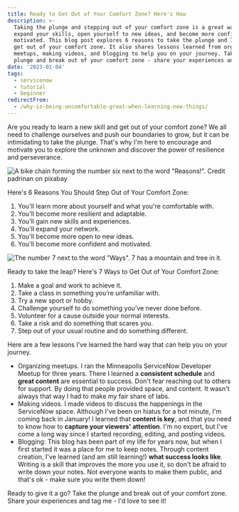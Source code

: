 ```yaml
---
title: Ready to Get Out of Your Comfort Zone? Here's How
description: >-
  Taking the plunge and stepping out of your comfort zone is a great way to
  expand your skills, open yourself to new ideas, and become more confident and
  motivated. This blog post explores 6 reasons to take the plunge and 7 ways to
  get out of your comfort zone. It also shares lessons learned from organizing
  meetups, making videos, and blogging to help you on your journey. Take the
  plunge and break out of your comfort zone - share your experiences and tag me!
date: '2023-01-04'
tags:
  - servicenow
  - tutorial
  - beginner
redirectFrom:
  - /why-is-being-uncomfortable-great-when-learning-new-things/
---
```


Are you ready to learn a new skill and get out of your comfort zone? We all need to challenge ourselves and push our boundaries to grow, but it can be intimidating to take the plunge. That's why I'm here to encourage and motivate you to explore the unknown and discover the power of resilience and perseverance.

![A bike chain forming the number six next to the word "Reasons!".  Credit padrinan on pixabay](/assets/images/reasons-.png "A bike chain forming the number six next to the word \"Reasons!\".  Credit padrinan on pixabay")

Here's 6 Reasons You Should Step Out of Your Comfort Zone:

1. You'll learn more about yourself and what you're comfortable with.
2. You'll become more resilient and adaptable.
3. You'll gain new skills and experiences.
4. You'll expand your network.
5. You'll become more open to new ideas.
6. You'll become more confident and motivated.

![The number 7 next to the word "Ways".  7 has a mountain and tree in it.](/assets/images/ways.png "The number 7 next to the word \"Ways\"")

Ready to take the leap? Here's 7 Ways to Get Out of Your Comfort Zone:

1. Make a goal and work to achieve it.
2. Take a class in something you’re unfamiliar with.
3. Try a new sport or hobby.
4. Challenge yourself to do something you’ve never done before.
5. Volunteer for a cause outside your normal interests.
6. Take a risk and do something that scares you.
7. Step out of your usual routine and do something different.

Here are a few lessons I've learned the hard way that can help you on your journey. 

* Organizing meetups.  I ran the Minneapolis ServiceNow Developer Meetup for three years.  There I learned a **consistent schedule** and **great content** are essential to success. Don't fear reaching out to others for support.  By doing that people provided space, and content.  It wasn't always that way I had to make my fair share of labs.  
* Making videos. I made videos to discuss the happenings in the ServiceNow space.  Although I've been on hiatus for a hot minute, I'm coming back in January! I learned that **content is key**, and that you need to know how to **capture your viewers' attention**. I'm no expert, but I've come a long way since I started recording, editing, and posting videos.
* Blogging: This blog has been part of my life for years now, but when I first started it was a place for me to keep notes. Through content creation, I've learned (and am still learning!) **what success looks like**. Writing is a skill that improves the more you use it, so don't be afraid to write down your notes. Not everyone wants to make them public, and that's ok - make sure you write them down!

Ready to give it a go? Take the plunge and break out of your comfort zone. Share your experiences and tag me - I'd love to see it!